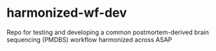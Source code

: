 # harmonized-wf-dev
Repo for testing and developing a common postmortem-derived brain sequencing (PMDBS) workflow harmonized across ASAP
